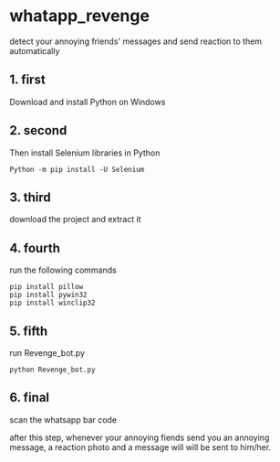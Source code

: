 # whatapp_revenge
detect your annoying friends' messages and send reaction to them automatically

## 1. first
Download and install Python on Windows

## 2. second
Then install Selenium libraries in Python
```
Python -m pip install -U Selenium 
```
## 3. third
download the project and extract it

## 4. fourth
run the following commands
```
pip install pillow
pip install pywin32  
pip install winclip32
```

## 5. fifth
run Revenge_bot.py 
```
python Revenge_bot.py 
```

## 6. final
scan the whatsapp bar code 

after this step, whenever your annoying fiends send you an annoying message, a reaction photo and a message will will be sent to him/her.
